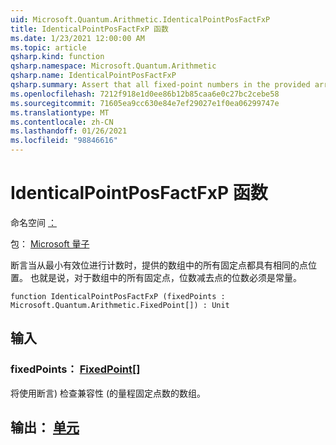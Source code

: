 ```yaml
---
uid: Microsoft.Quantum.Arithmetic.IdenticalPointPosFactFxP
title: IdenticalPointPosFactFxP 函数
ms.date: 1/23/2021 12:00:00 AM
ms.topic: article
qsharp.kind: function
qsharp.namespace: Microsoft.Quantum.Arithmetic
qsharp.name: IdenticalPointPosFactFxP
qsharp.summary: Assert that all fixed-point numbers in the provided array have identical point positions when counting from the least- significant bit. I.e., number of bits minus point position must be constant for all fixed-point numbers in the array.
ms.openlocfilehash: 7212f918e1d0ee86b12b85caa6e0c27bc2cebe58
ms.sourcegitcommit: 71605ea9cc630e84e7ef29027e1f0ea06299747e
ms.translationtype: MT
ms.contentlocale: zh-CN
ms.lasthandoff: 01/26/2021
ms.locfileid: "98846616"
---
```

# <a name="identicalpointposfactfxp-function"></a>IdenticalPointPosFactFxP 函数

命名空间 [：](xref:Microsoft.Quantum.Arithmetic)

包： [Microsoft 量子](https://nuget.org/packages/Microsoft.Quantum.Numerics)


断言当从最小有效位进行计数时，提供的数组中的所有固定点都具有相同的点位置。 也就是说，对于数组中的所有固定点，位数减去点的位数必须是常量。

```qsharp
function IdenticalPointPosFactFxP (fixedPoints : Microsoft.Quantum.Arithmetic.FixedPoint[]) : Unit
```


## <a name="input"></a>输入

### <a name="fixedpoints--fixedpoint"></a>fixedPoints： [FixedPoint](xref:Microsoft.Quantum.Arithmetic.FixedPoint)[]

将使用断言) 检查兼容性 (的量程固定点数的数组。



## <a name="output--unit"></a>输出： [单元](xref:microsoft.quantum.lang-ref.unit)

